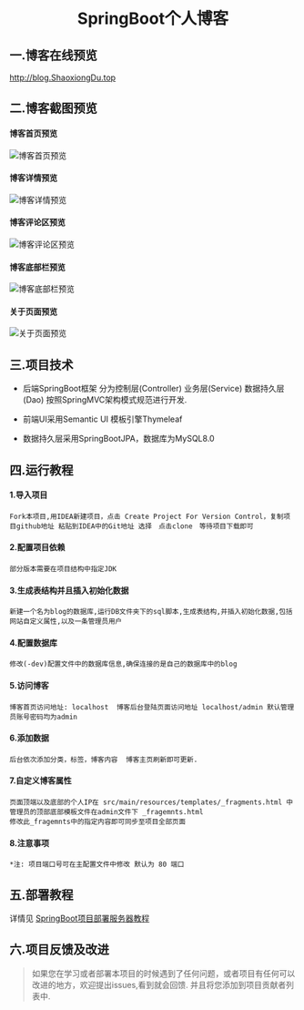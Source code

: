 # <center>SpringBoot个人博客</center>

## 一.博客在线预览

<a href='http://blog.shaoxiongdu.top' target ='_blank' >http://blog.ShaoxiongDu.top </a>


## 二.博客截图预览 &nbsp;&nbsp;&nbsp;

#### 博客首页预览

![博客首页预览](https://gitee.com/ShaoxiongDu/imageBed/raw/master/image-20210323210101326.png)

#### 博客详情预览

![博客详情预览](https://gitee.com/ShaoxiongDu/imageBed/raw/master/image-20210323210154613.png)

#### 博客评论区预览

![博客评论区预览](https://gitee.com/ShaoxiongDu/imageBed/raw/master/image-20210323210236492.png)

#### 博客底部栏预览

![博客底部栏预览](https://gitee.com/ShaoxiongDu/imageBed/raw/master/image-20210323210302817.png)

#### 关于页面预览

![关于页面预览](https://gitee.com/ShaoxiongDu/imageBed/raw/master/image-20210323210350355.png)


## 三.项目技术

* 后端SpringBoot框架 分为控制层(Controller) 业务层(Service) 数据持久层(Dao) 按照SpringMVC架构模式规范进行开发.

* 前端UI采用Semantic UI 模板引擎Thymeleaf 

* 数据持久层采用SpringBootJPA，数据库为MySQL8.0

## 四.运行教程

#### 1.导入项目

    Fork本项目,用IDEA新建项目，点击 Create Project For Version Control，复制项目github地址 粘贴到IDEA中的Git地址 选择　点击clone　等待项目下载即可

#### 2.配置项目依赖

    部分版本需要在项目结构中指定JDK

#### 3.生成表结构并且插入初始化数据

    新建一个名为blog的数据库,运行DB文件夹下的sql脚本,生成表结构,并插入初始化数据,包括网站自定义属性,以及一条管理员用户

#### 4.配置数据库

    修改(-dev)配置文件中的数据库信息,确保连接的是自己的数据库中的blog

#### 5.访问博客

    博客首页访问地址: localhost  博客后台登陆页面访问地址 localhost/admin 默认管理员账号密码均为admin

#### 6.添加数据

    后台依次添加分类，标签，博客内容  博客主页刷新即可更新.

#### 7.自定义博客属性

    页面顶端以及底部的个人IP在 src/main/resources/templates/_fragments.html 中 
    管理员的顶部底部模板文件在admin文件下 _fragemnts.html
    修改此_fragemnts中的指定内容即可同步至项目全部页面

#### 8.注意事项

    *注: 项目端口号可在主配置文件中修改 默认为 80 端口

## 五.部署教程

详情见 [SpringBoot项目部署服务器教程](https://zhuanlan.zhihu.com/p/97787791)

## 六.项目反馈及改进

> 如果您在学习或者部署本项目的时候遇到了任何问题，或者项目有任何可以改进的地方，欢迎提出issues,看到就会回馈.
> 并且将您添加到项目贡献者列表中.